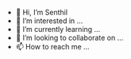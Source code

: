 - 👋 Hi, I’m Senthil
- 👀 I’m interested in ...
- 🌱 I’m currently learning ...
- 💞️ I’m looking to collaborate on ...
- 📫 How to reach me ...

<!---
senthil-myworks/senthil-myworks is a ✨ special ✨ repository because its `README.md` (this file) appears on your GitHub profile.
You can click the Preview link to take a look at your changes.
--->
